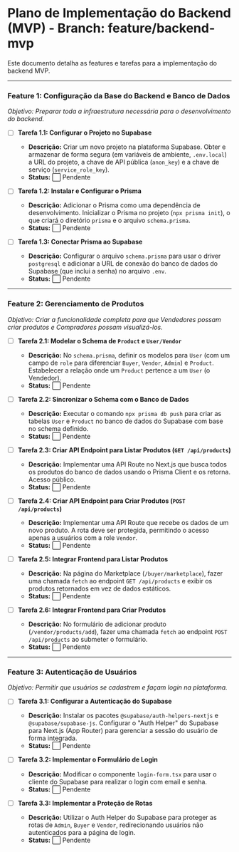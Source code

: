 # Plano de Implementação do Backend (MVP) - Branch: feature/backend-mvp

Este documento detalha as features e tarefas para a implementação do backend MVP.

---

### **Feature 1: Configuração da Base do Backend e Banco de Dados**

*Objetivo: Preparar toda a infraestrutura necessária para o desenvolvimento do backend.*

- [ ] **Tarefa 1.1: Configurar o Projeto no Supabase**
    - **Descrição:** Criar um novo projeto na plataforma Supabase. Obter e armazenar de forma segura (em variáveis de ambiente, `.env.local`) a URL do projeto, a chave de API pública (`anon_key`) e a chave de serviço (`service_role_key`).
    - **Status:** ⬜️ Pendente

- [ ] **Tarefa 1.2: Instalar e Configurar o Prisma**
    - **Descrição:** Adicionar o Prisma como uma dependência de desenvolvimento. Inicializar o Prisma no projeto (`npx prisma init`), o que criará o diretório `prisma` e o arquivo `schema.prisma`.
    - **Status:** ⬜️ Pendente

- [ ] **Tarefa 1.3: Conectar Prisma ao Supabase**
    - **Descrição:** Configurar o arquivo `schema.prisma` para usar o driver `postgresql` e adicionar a URL de conexão do banco de dados do Supabase (que inclui a senha) no arquivo `.env`.
    - **Status:** ⬜️ Pendente

---

### **Feature 2: Gerenciamento de Produtos**

*Objetivo: Criar a funcionalidade completa para que Vendedores possam criar produtos e Compradores possam visualizá-los.*

- [ ] **Tarefa 2.1: Modelar o Schema de `Product` e `User/Vendor`**
    - **Descrição:** No `schema.prisma`, definir os modelos para `User` (com um campo de `role` para diferenciar `Buyer`, `Vendor`, `Admin`) e `Product`. Estabelecer a relação onde um `Product` pertence a um `User` (o Vendedor).
    - **Status:** ⬜️ Pendente

- [ ] **Tarefa 2.2: Sincronizar o Schema com o Banco de Dados**
    - **Descrição:** Executar o comando `npx prisma db push` para criar as tabelas `User` e `Product` no banco de dados do Supabase com base no schema definido.
    - **Status:** ⬜️ Pendente

- [ ] **Tarefa 2.3: Criar API Endpoint para Listar Produtos (`GET /api/products`)**
    - **Descrição:** Implementar uma API Route no Next.js que busca todos os produtos do banco de dados usando o Prisma Client e os retorna. Acesso público.
    - **Status:** ⬜️ Pendente

- [ ] **Tarefa 2.4: Criar API Endpoint para Criar Produtos (`POST /api/products`)**
    - **Descrição:** Implementar uma API Route que recebe os dados de um novo produto. A rota deve ser protegida, permitindo o acesso apenas a usuários com a role `Vendor`.
    - **Status:** ⬜️ Pendente

- [ ] **Tarefa 2.5: Integrar Frontend para Listar Produtos**
    - **Descrição:** Na página do Marketplace (`/buyer/marketplace`), fazer uma chamada `fetch` ao endpoint `GET /api/products` e exibir os produtos retornados em vez de dados estáticos.
    - **Status:** ⬜️ Pendente

- [ ] **Tarefa 2.6: Integrar Frontend para Criar Produtos**
    - **Descrição:** No formulário de adicionar produto (`/vendor/products/add`), fazer uma chamada `fetch` ao endpoint `POST /api/products` ao submeter o formulário.
    - **Status:** ⬜️ Pendente

---

### **Feature 3: Autenticação de Usuários**

*Objetivo: Permitir que usuários se cadastrem e façam login na plataforma.*

- [ ] **Tarefa 3.1: Configurar a Autenticação do Supabase**
    - **Descrição:** Instalar os pacotes `@supabase/auth-helpers-nextjs` e `@supabase/supabase-js`. Configurar o "Auth Helper" do Supabase para Next.js (App Router) para gerenciar a sessão do usuário de forma integrada.
    - **Status:** ⬜️ Pendente

- [ ] **Tarefa 3.2: Implementar o Formulário de Login**
    - **Descrição:** Modificar o componente `login-form.tsx` para usar o cliente do Supabase para realizar o login com email e senha.
    - **Status:** ⬜️ Pendente

- [ ] **Tarefa 3.3: Implementar a Proteção de Rotas**
    - **Descrição:** Utilizar o Auth Helper do Supabase para proteger as rotas de `Admin`, `Buyer` e `Vendor`, redirecionando usuários não autenticados para a página de login.
    - **Status:** ⬜️ Pendente
